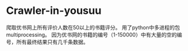 # Crawler-in-yousuu
爬取优书网上所有评价人数在50以上的书籍评分。
用了python中多进程的包multiprocessing。
因为优书网的书籍的编号（1-150000）中有大量的空的编号，所有最终结果只有几千条数据。
